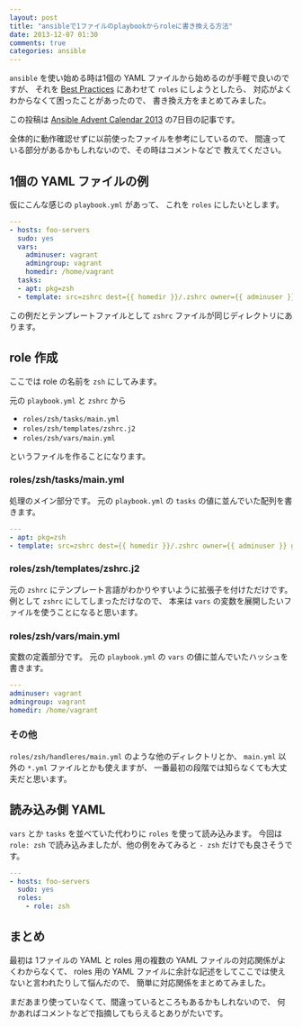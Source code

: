 ```yaml
---
layout: post
title: "ansibleで1ファイルのplaybookからroleに書き換える方法"
date: 2013-12-07 01:30
comments: true
categories: ansible
---
```

`ansible` を使い始める時は1個の YAML ファイルから始めるのが手軽で良いのですが、
それを
[Best Practices](http://www.ansibleworks.com/docs/playbooks_best_practices.html)
にあわせて `roles` にしようとしたら、
対応がよくわからなくて困ったことがあったので、
書き換え方をまとめてみました。

この投稿は
[Ansible Advent Calendar 2013](http://qiita.com/advent-calendar/2013/ansible)
の7日目の記事です。

<!--more-->

全体的に動作確認せずに以前使ったファイルを参考にしているので、
間違っている部分があるかもしれないので、その時はコメントなどで
教えてください。

## 1個の YAML ファイルの例

仮にこんな感じの `playbook.yml` があって、
これを `roles` にしたいとします。

```yaml playbook.yml
---
- hosts: foo-servers
  sudo: yes
  vars:
    adminuser: vagrant
    admingroup: vagrant
    homedir: /home/vagrant
  tasks:
  - apt: pkg=zsh
  - template: src=zshrc dest={{ homedir }}/.zshrc owner={{ adminuser }} group={{ admingroup }} mode=0644
```

この例だとテンプレートファイルとして `zshrc` ファイルが同じディレクトリにあります。

## role 作成

ここでは role の名前を `zsh` にしてみます。

元の `playbook.yml` と `zshrc` から

- `roles/zsh/tasks/main.yml`
- `roles/zsh/templates/zshrc.j2`
- `roles/zsh/vars/main.yml`

というファイルを作ることになります。

### roles/zsh/tasks/main.yml

処理のメイン部分です。
元の `playbook.yml` の `tasks` の値に並んでいた配列を書きます。

```yaml roles/zsh/tasks/main.yml
---
- apt: pkg=zsh
- template: src=zshrc dest={{ homedir }}/.zshrc owner={{ adminuser }} group={{ admingroup }} mode=0644
```

### roles/zsh/templates/zshrc.j2

元の `zshrc` にテンプレート言語がわかりやすいように拡張子を付けただけです。
例として `zshrc` にしてしまっただけなので、
本来は `vars` の変数を展開したいファイルを使うことになると思います。

### roles/zsh/vars/main.yml

変数の定義部分です。
元の `playbook.yml` の `vars` の値に並んでいたハッシュを書きます。

```yaml roles/zsh/vars/main.yml
---
adminuser: vagrant
admingroup: vagrant
homedir: /home/vagrant
```

### その他

`roles/zsh/handleres/main.yml` のような他のディレクトリとか、
`main.yml` 以外の `*.yml` ファイルとかも使えますが、
一番最初の段階では知らなくても大丈夫だと思います。

## 読み込み側 YAML

`vars` とか `tasks` を並べていた代わりに `roles` を使って読み込みます。
今回は `role: zsh` で読み込みましたが、他の例をみてみると `- zsh` だけでも良さそうです。

```yaml site.yml
---
- hosts: foo-servers
  sudo: yes
  roles:
    - role: zsh
```

## まとめ

最初は 1ファイルの YAML と roles 用の複数の YAML ファイルの対応関係がよくわからなくて、
roles 用の YAML ファイルに余計な記述をしてここでは使えないと言われたりして悩んだので、
簡単に対応関係をまとめてみました。

まだあまり使っていなくて、間違っているところもあるかもしれないので、
何かあればコメントなどで指摘してもらえるとありがたいです。
